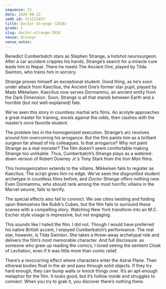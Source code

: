 ```yaml
---
sequence: 21
date: 2020-08-22
imdb_id: tt1211837
title: Doctor Strange (2016)
grade: C
slug: doctor-strange-2016
venue: Disney+
venue_notes:
---
```


Benedict Cumberbatch stars as Stephen Strange, a hotshot neurosurgeon. After a car accident cripples his hands, Strange’s search for a miracle cure leads him to Nepal. There he meets The Ancient One, played by Tilda Swinton, who trains him in sorcery.

<!-- end -->

Strange proves himself an exceptional student. Good thing, as he’s soon under attack from Kaecilius, the Ancient One’s former star pupil, played by Mads Mikkelsen. Kaecilius now serves Dormammu, an ancient entity from the Dark Dimension. Soon, Strange is all that stands between Earth and a horrible (but not well-explained) fate.

We’ve seen this story in countless martial arts films. An acolyte approaches a great master for training, excels against the odds, then clashes with the master’s once favorite student.

The problem lies in the homogenized execution. Strange’s arc revolves around him overcoming his arrogance. But the film paints him as a brilliant surgeon far ahead of his colleagues. Is that arrogance? Why not paint Strange as a real monster? The film doesn’t seem comfortable making Strange too unlikable. Thus, Cumberbatch’s Strange plays as a watered-down version of Robert Downey Jr.’s Tony Stark from the _Iron Man_ films.

This homogenization extends to the villains. Mikkelsen fails to register as Kaecilius. The script gives him no edge. We’ve seen the disgruntled student archetype in countless films before, and _Doctor Strange_ offers nothing new. Even Dormammu, who should rank among the most horrific villains in the Marvel oeuvre, fails to terrify.

The special effects also fail to connect. We see cities twisting and folding upon themselves like Rubik’s Cubes, but the film fails to surround these scenes with a compelling story. Watching New York transform into an M.C. Escher style visage is impressive, but not engaging.

This sounds like I hated the film. I did not. Though I would have preferred his native British accent, I enjoyed Cumberbatch’s performance. The real star, however, is Tilda Swinton. She takes a throw-away archetypal role and delivers the film’s most memorable character. And full disclosure: as someone who grew up reading the comics, I loved seeing the sentient Cloak of Levitation, even if it was little more than comic relief.

There’s a reoccurring effect where characters enter the Astral Plane. Their ethereal bodies float in the air and pass through solid objects. If they try hard enough, they can bump walls or knock things over. It’s an apt-enough metaphor for the film. It looks good, but it’s hollow inside and struggles to connect. When you try to grab it, you discover there’s nothing there.
